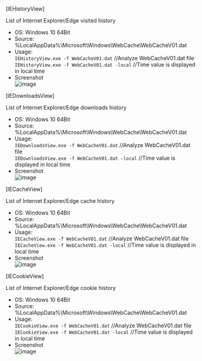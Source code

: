 [IEHistoryView]  

List of Internet Explorer/Edge visited history   

- OS: Windows 10 64Bit  
- Source: %LocalAppData%\Microsoft\Windows\WebCache\WebCacheV01.dat  
- Usage:  
`IEHistoryView.exe -f WebCacheV01.dat` //Analyze WebCacheV01.dat file  
`IEHistoryView.exe -f WebCacheV01.dat -local` //Time value is displayed in local time   
- Screenshot   
![image](https://user-images.githubusercontent.com/69110090/113483203-37d01880-94dd-11eb-8336-5cb6b7a2f833.png)  

[IEDownloadsView]  

List of Internet Explorer/Edge downloads history   

- OS: Windows 10 64Bit  
- Source: %LocalAppData%\Microsoft\Windows\WebCache\WebCacheV01.dat  
- Usage:  
`IEDownloadsView.exe -f WebCacheV01.dat` //Analyze WebCacheV01.dat file  
`IEDownloadsView.exe -f WebCacheV01.dat -local` //Time value is displayed in local time   
- Screenshot   
![image](https://user-images.githubusercontent.com/69110090/113502315-8f669680-9566-11eb-8ed4-b585e38166d9.png)  

[IECacheView]  

List of Internet Explorer/Edge cache history   

- OS: Windows 10 64Bit  
- Source: %LocalAppData%\Microsoft\Windows\WebCache\WebCacheV01.dat  
- Usage:  
`IECacheView.exe -f WebCacheV01.dat` //Analyze WebCacheV01.dat file  
`IECacheView.exe -f WebCacheV01.dat -local` //Time value is displayed in local time   
- Screenshot   
![image](https://user-images.githubusercontent.com/69110090/115100046-04799900-9f75-11eb-85c4-586cc1bbf0ae.png)  

[IECookieView]  

List of Internet Explorer/Edge cookie history   

- OS: Windows 10 64Bit  
- Source: %LocalAppData%\Microsoft\Windows\WebCache\WebCacheV01.dat  
- Usage:  
`IECookieView.exe -f WebCacheV01.dat` //Analyze WebCacheV01.dat file  
`IECookieView.exe -f WebCacheV01.dat -local` //Time value is displayed in local time   
- Screenshot   
![image](https://user-images.githubusercontent.com/69110090/115139775-da0c0680-a06e-11eb-9962-813aa9c97604.png)  



